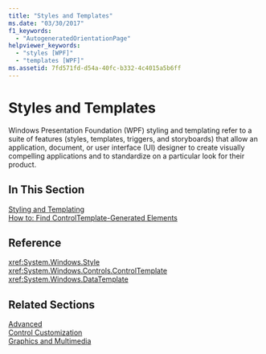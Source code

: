 ```yaml
---
title: "Styles and Templates"
ms.date: "03/30/2017"
f1_keywords: 
  - "AutogeneratedOrientationPage"
helpviewer_keywords: 
  - "styles [WPF]"
  - "templates [WPF]"
ms.assetid: 7fd571fd-d54a-40fc-b332-4c4015a5b6ff
---
```

# Styles and Templates
Windows Presentation Foundation (WPF) styling and templating refer to a suite of features (styles, templates, triggers, and storyboards) that allow an application, document, or user interface (UI) designer to create visually compelling applications and to standardize on a particular look for their product.  
  
## In This Section  
 [Styling and Templating](styles-templates-overview.md)  
  [How to: Find ControlTemplate-Generated Elements](how-to-find-controltemplate-generated-elements.md)  
  
## Reference  
 <xref:System.Windows.Style>  
  <xref:System.Windows.Controls.ControlTemplate>  
  <xref:System.Windows.DataTemplate>  
  
## Related Sections  
 [Advanced](../advanced/index.md)  
  [Control Customization](control-customization.md)  
  [Graphics and Multimedia](../graphics-multimedia/index.md)

